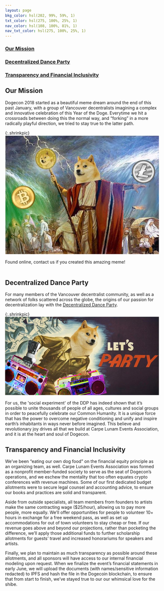 ```yaml
---
layout: page
bkg_color: hsl(202, 99%, 59%, 1)
txt_color: hsl(275, 100%, 25%, 1)
nav_color: hsl(108, 100%, 81%, 1)
nav_txt_color: hsl(275, 100%, 25%, 1)
---
```


### [Our Mission](#mission)
### [Decentralized Dance Party](#ddp)
### [Transparency and Financial Inclusivity](#finance)  

<h2 id='mission'> Our Mission </h2>

Dogecon 2018 started as a beautiful meme dream around the end of this past January, with a group of Vancouver decentralists imagining a complex and innovative celebration of this Year of the Doge. Everytime we hit a crossroads between doing this the normal way, and “forking” in a more radically playful direction, we tried to stay true to the latter path.

{:.shrinkpic}
![Moses Shibe](/images/mosesdoge.jpg)
  <figcaption>Found online, contact us if you created this amazing meme! </figcaption>
<br>

<h2 id='ddp'> Decentralized Dance Party </h2>

For many members of the Vancouver decentralist community, as well as a network of folks scattered across the globe, the origins of our passion for decentralization lay with the [Decentralized Dance Party](http://www.theddp.com).

{:.shrinkpic}
![DDP Time](/images/partydoge.jpeg)
<br>

For us, the 'social experiment' of the DDP has indeed shown that it’s possible to unite thousands of people of all ages, cultures and social groups in order to peacefully celebrate our Common Humanity. It is a unique force that has the power to overcome negative conditioning and unify and inspire earth’s inhabitants in ways never before imagined. This believe and revolutionary joy drives all that we build at Carpe Lunam Events Association, and it is at the heart and soul of Dogecon.

<h2 id='finance'> Transparency and Financial Inclusivity </h2>

We’ve been “eating our own dog food” on the financial equity principle as an organizing team, as well. Carpe Lunam Events Association was formed as a nonprofit member-funded society to serve as the seat of Dogecon’s operations, and we eschew the mentality that too often equates crypto conferences with revenue machines. Some of our first dedicated budget allotments were to secure legal counsel and accounting advice, to ensure our books and practices are solid and transparent.

Aside from outside specialists, all team members from founders to artists make the same contracting wage ($25/hour), allowing us to pay more people, more equally. We’ll offer opportunities for people to volunteer 10+ hours in exchange for a free weekend pass, as well as set up accommodations for out of town volunteers to stay cheap or free. If our revenue goes above and beyond our projections, rather than pocketing the difference, we’ll apply those additional funds to further scholarship allotments for guests’ travel and increased honorariums for speakers and artists.

Finally, we plan to maintain as much transparency as possible around these allotments, and all sponsors will have access to our internal financial modeling upon request. When we finalize the event’s financial statements in early June, we will upload the documents (with names/sensitive information redacted) to IPFS and hash the file in the Dogecoin blockchain, to ensure that from start to finish, we’ve stayed true to our our whimsical love for the shibe.

